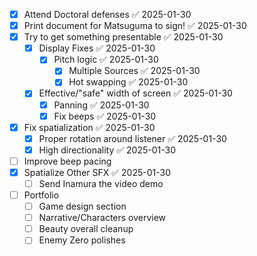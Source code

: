 - [x] Attend Doctoral defenses ✅ 2025-01-30
- [x] Print document for Matsuguma to sign! ✅ 2025-01-30
- [x] Try to get something presentable ✅ 2025-01-30
	- [x] Display Fixes ✅ 2025-01-30
		- [x] Pitch logic ✅ 2025-01-30
			- [x] Multiple Sources ✅ 2025-01-30
			- [x] Hot swapping ✅ 2025-01-30
	- [x] Effective/"safe" width of screen ✅ 2025-01-30
		- [x] Panning ✅ 2025-01-30
		- [x] Fix beeps ✅ 2025-01-30
- [x] Fix spatialization ✅ 2025-01-30
	- [x] Proper rotation around listener ✅ 2025-01-30
	- [x] High directionality ✅ 2025-01-30
- [ ] Improve beep pacing
- [x] Spatialize Other SFX ✅ 2025-01-30
	- [ ] Send Inamura the video demo
- [ ] Portfolio 
	- [ ] Game design section 
	- [ ] Narrative/Characters overview 
	- [ ] Beauty overall cleanup
	- [ ] Enemy Zero polishes